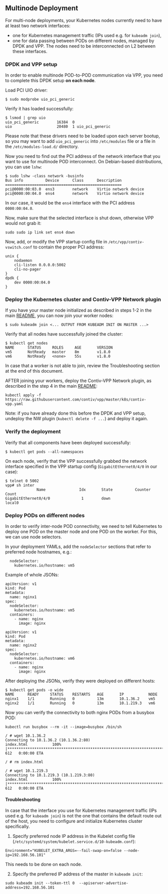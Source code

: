 ## Multinode Deployment

For multi-node deployments, your Kubernetes nodes currently need to have at least two network interfaces:
 - one for Kubernetes management traffic (IPs used e.g. for `kubeadm join`),
 - one for data passing between PODs on different nodes, managed by DPDK and VPP. The nodes need to
 be interconnected on L2 between these interfaces.
 

### DPDK and VPP setup
In order to enable multinode POD-to-POD communication via VPP, you need to complete this 
DPDK setup **on each node**.

Load PCI UIO driver:
```
$ sudo modprobe uio_pci_generic
```

Verify it has loaded successfully:
```
$ lsmod | grep uio
uio_pci_generic        16384  0
uio                    20480  1 uio_pci_generic
```
Please note that these drivers need to be loaded upon each server bootup, so you may want to add
`uio_pci_generic` into `/etc/modules` file or a file in the `/etc/modules-load.d/` directory.

Now you need to find out the PCI address of the network interface that you want to use for multinode
POD interconnect. On Debian-based distributions, you can use `lshw`:

```
$ sudo lshw -class network -businfo
Bus info          Device      Class      Description
====================================================
pci@0000:00:03.0  ens3        network    Virtio network device
pci@0000:00:04.0  ens4        network    Virtio network device
```

In our case, it would be the `ens4` interface with the PCI address `0000:00:04.0`.

Now, make sure that the selected interface is shut down, otherwise VPP would not grab it:
```
sudo sudo ip link set ens4 down
```

Now, add, or modify the VPP startup config file in `/etc/vpp/contiv-vswitch.conf` 
to contain the proper PCI address:
```
unix {
    nodaemon
    cli-listen 0.0.0.0:5002
    cli-no-pager
}
dpdk {
    dev 0000:00:04.0
}
```


### Deploy the Kubernetes cluster and Contiv-VPP Network plugin
If you have your master node initialized as described in steps 1-2 in the main [README](../README.md),
you can now join your worker nodes:

```
$ sudo kubeadm join <... OUTPUT FROM KUBEADM INIT ON MASTER ...>
```

Verify that all nodes have successfully joined the cluster:
```
$ kubectl get nodes
NAME      STATUS     ROLES     AGE       VERSION
vm5       NotReady   master    8m        v1.8.0
vm6       NotReady   <none>    55s       v1.8.0
```

In case that a worker is not able to join, review the Troubleshooting section at the end of this document.


AFTER joining your workers, deploy the Contiv-VPP Network plugin, as described in the step 4 
in the main [README](../README.md):

```
kubectl apply -f https://raw.githubusercontent.com/contiv/vpp/master/k8s/contiv-vpp.yaml
```
Note: if you have already done this before the DPDK and VPP setup, undeploy the NW plugin 
(`kubectl delete -f ...`) and deploy it again.


### Verify the deployment
Verify that all components have been deployed successfully:
```
$ kubectl get pods --all-namespaces
```

On each node, verify that the VPP successfully grabbed the network interface specified 
in the VPP startup config (`GigabitEthernet0/4/0` in our case):
```
$ telnet 0 5002
vpp# sh inter
              Name               Idx       State          Counter          Count     
GigabitEthernet0/4/0              1        down      
local0  
```

### Deploy PODs on different nodes
In order to verify inter-node POD connectivity, we need to tell Kubernetes to deploy
one POD on the master node and one POD on the worker. For this, we can use node selectors.

In your deployment YAMLs, add the `nodeSelector` sections that refer to preferred node hostnames, e.g.:
```
  nodeSelector:
    kubernetes.io/hostname: vm5
```

Example of whole JSONs:
```
apiVersion: v1
kind: Pod
metadata:
  name: nginx1
spec:
  nodeSelector:
    kubernetes.io/hostname: vm5
  containers:
    - name: nginx
      image: nginx
```

```
apiVersion: v1
kind: Pod
metadata:
  name: nginx2
spec:
  nodeSelector:
    kubernetes.io/hostname: vm6
  containers:
    - name: nginx
      image: nginx
```

After deploying the JSONs, verify they were deployed on different hosts:
```
$ kubectl get pods -o wide
NAME      READY     STATUS    RESTARTS   AGE       IP           NODE
nginx1    1/1       Running   0          13m       10.1.36.2    vm5
nginx2    1/1       Running   0          13m       10.1.219.3   vm6
```

Now you can verify the connectivity to both nginx PODs from a busybox POD:
```
kubectl run busybox --rm -it --image=busybox /bin/sh

/ # wget 10.1.36.2
Connecting to 10.1.36.2 (10.1.36.2:80)
index.html           100% |*******************************************************************************************************************************************************************|   612   0:00:00 ETA

/ # rm index.html 

/ # wget 10.1.219.3
Connecting to 10.1.219.3 (10.1.219.3:80)
index.html           100% |*******************************************************************************************************************************************************************|   612   0:00:00 ETA
```

#### Troubleshooting
In case that the interface you use for Kubernetes management traffic (IPs used e.g. for `kubeadm join`)
is not the one that contains the default route out of the host, you need to configure 
and initialize Kubernetes cluster specifically.

1. Specify preferred node IP address in the Kubelet config file
(`/etc/systemd/system/kubelet.service.d/10-kubeadm.conf`):
```
Environment="KUBELET_EXTRA_ARGS=--fail-swap-on=false --node-ip=192.168.56.101"
```
This needs to be done on each node.

2. Specify the preferred IP address of the master in `kubeadm init`:
```
sudo kubeadm init --token-ttl 0  --apiserver-advertise-address=192.168.56.101
```
